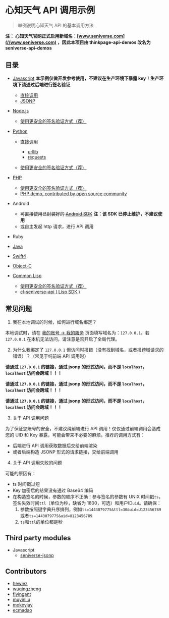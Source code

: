 # 心知天气 API 调用示例

> 举例说明心知天气 API 的基本调用方法

**注： 心知天气官网正式启用新域名：[www.seniverse.com](//www.seniverse.com) ，因此本项目由 thinkpage-api-demos 改名为 seniverse-api-demos**

## 目录

- [Javascript](./javascript) **本示例仅做开发参考使用，不建议在生产环境下暴露 key！生产环境下请通过后端进行签名验证**

  - [直接调用](./javascript/index.html)
  - [JSONP](./javascript/jsonp.html)

- [Node.js](./nodejs)

  - [使用更安全的签名验证方式（荐）](./nodejs/lib/api.js)

- [Python](./python)

  - 直接调用

    - [urllib](./python/demo-urllib.py)
    - [requests](./python/demo-requests.py)

  - [使用更安全的签名验证方式（荐）](./python/demo-jsonp.py)

- [PHP](./php)

  - [使用更安全的签名验证方式（荐）](./php/demo-jsonp.php)
  - [PHP demo, contributed by open source community](./php/demo.php)

- Android

  - ~~可直接使用已封装好的 [Android SDK](https://github.com/seniverse/ThinkPageSDK_Android)~~ **注：该 SDK 已停止维护，不建议使用**
  - 或自主发起 http 请求，进行 API 调用

- Ruby

- [Java](./java)

- [Swift4](./swift)

- [Object-C](./oc)

- [Common Lisp](./common-lisp)

  - [使用更安全的签名验证方式（荐）](./common-lisp/seniverse-demo.lisp)
  - [cl-seniverse-api ( Lisp SDK )](https://github.com/muyinliu/cl-seniverse-api)

## 常见问题

1. 我在本地调试的时候，如何进行域名绑定？

本地调试时，请在 [我的账号 -> 我的服务](https://www.seniverse.com/account) 页面填写域名为：`127.0.0.1`。若 `127.0.0.1` 在本机无法访问，请注意是否开启了全局代理。

2. 为什么我绑定了 `127.0.0.1` 但访问时报错（没有找到域名，或者报跨域请求的错误）？（常见于纯前端 API 调用时）

**请通过 `127.0.0.1` 的链接，通过 jsonp 的形式访问，而不是 `localhost`，`localhost` 访问会跨域！！！**

**请通过 `127.0.0.1` 的链接，通过 jsonp 的形式访问，而不是 `localhost`，`localhost` 访问会跨域！！！**

**请通过 `127.0.0.1` 的链接，通过 jsonp 的形式访问，而不是 `localhost`，`localhost` 访问会跨域！！！**

3. 关于 API 调用问题

为了保证您账号的安全，不建议纯前端进行 API 调用！仅仅通过前端调用会造成您的 UID 和 Key 暴露，可能会带来不必要的麻烦。推荐的调用方式有：

- 后端进行 API 调用获取数据后交给前端渲染
- 或者后端构造 JSONP 形式的请求链接，交给前端调用

4. 关于 API 调用失败的问题

可能的原因有：

- ts 时间戳过短
- Key 加密后的结果没有通过 Base64 编码
- 在构造签名的时候，参数的顺序不正确！参与签名的参数有 UNIX 时间戳`ts`，签名失效时间`ttl`（单位为秒，缺省为 1800，可选）和用户ID`uid`。请确保：
  1. 参数按照键字典升序排列，例如`ts=1443079775&ttl=30&uid=U123456789`或者`ts=1443079775&uid=U123456789`
  2. `ts`和`ttl`的单位都是秒

## Third party modules

- Javascript
  - [seniverse-jsonp](https://github.com/seanhuai/seniverse-jsonp)

## Contributors

- [hewiez](https://github.com/hewiez)
- [wuqingzheng](https://github.com/wuqingzheng)
- [flyingant](https://github.com/flyingant)
- [muyinliu](https://github.com/muyinliu)
- [mokeyjay](https://github.com/mokeyjay)
- [ecmadao](https://github.com/ecmadao)
